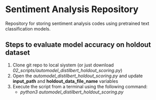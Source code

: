 # Sentiment Analysis Repository

Repository for storing sentiment analysis codes using pretrained text classification models.

## Steps to evaluate model accuracy on holdout dataset
1. Clone git repo to local siystem (or just download *02_scripts/automodel_distilbert_holdout_scoring.py*)
2. Open the *automodel_distilbert_holdout_scoring.py* and update **input_path** and **holdout_data_file_name** variables
3. Execute the script from a terminal using the following command:
	- *python3 automodel_distilbert_holdout_scoring.py*

